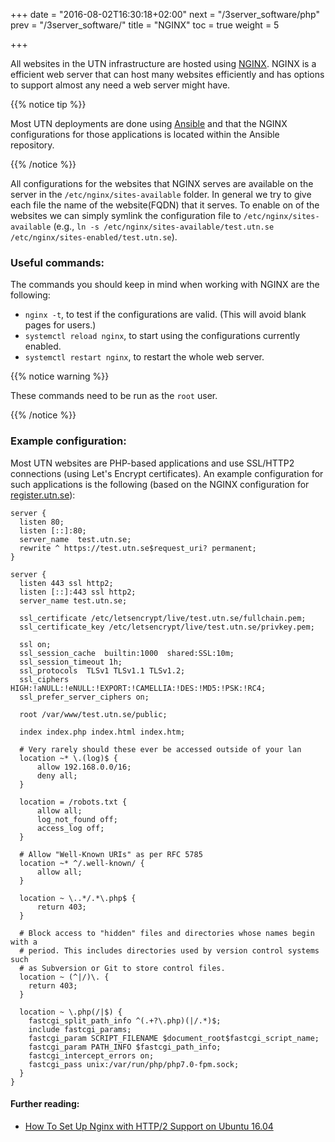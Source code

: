 +++
date = "2016-08-02T16:30:18+02:00"
next = "/3server_software/php"
prev = "/3server_software/"
title = "NGINX"
toc = true
weight = 5

+++

All websites in the UTN infrastructure are hosted using
[NGINX](https://www.nginx.com). NGINX is a efficient web server that can host
many websites efficiently and has options to support almost any need a web
server might have.

{{% notice tip %}}

Most UTN deployments are done using [Ansible](/4development_tools/ansible) and
that the NGINX configurations for those applications is located within the
Ansible repository.

{{% /notice %}}

All configurations for the websites that NGINX serves are available on the server in the `/etc/nginx/sites-available` folder. In general we try to give each file the name of the website(FQDN) that it serves. To enable on of the websites we can simply symlink the configuration file to `/etc/nginx/sites-available` (e.g., `ln -s /etc/nginx/sites-available/test.utn.se /etc/nginx/sites-enabled/test.utn.se`).

### Useful commands:
The commands you should keep in mind when working with NGINX are the following:

- `nginx -t`, to test if the configurations are valid. (This will avoid blank
pages for users.)
- `systemctl reload nginx`, to start using the configurations currently enabled.
- `systemctl restart nginx`, to restart the whole web server.

{{% notice warning %}}

These commands need to be run as the `root` user.

{{% /notice %}}


### Example configuration:
Most UTN websites are PHP-based applications and use SSL/HTTP2 connections (using
Let's Encrypt certificates). An example configuration for such applications is
the following (based on the NGINX configuration for
[register.utn.se](https://register.utn.se)):

```
server {
  listen 80;
  listen [::]:80;
  server_name  test.utn.se;
  rewrite ^ https://test.utn.se$request_uri? permanent;
}

server {
  listen 443 ssl http2;
  listen [::]:443 ssl http2;
  server_name test.utn.se;

  ssl_certificate /etc/letsencrypt/live/test.utn.se/fullchain.pem;
  ssl_certificate_key /etc/letsencrypt/live/test.utn.se/privkey.pem;

  ssl on;
  ssl_session_cache  builtin:1000  shared:SSL:10m;
  ssl_session_timeout 1h;
  ssl_protocols  TLSv1 TLSv1.1 TLSv1.2;
  ssl_ciphers HIGH:!aNULL:!eNULL:!EXPORT:!CAMELLIA:!DES:!MD5:!PSK:!RC4;
  ssl_prefer_server_ciphers on;

  root /var/www/test.utn.se/public;

  index index.php index.html index.htm;

  # Very rarely should these ever be accessed outside of your lan
  location ~* \.(log)$ {
      allow 192.168.0.0/16;
      deny all;
  }

  location = /robots.txt {
      allow all;
      log_not_found off;
      access_log off;
  }

  # Allow "Well-Known URIs" as per RFC 5785
  location ~* ^/.well-known/ {
      allow all;
  }

  location ~ \..*/.*\.php$ {
      return 403;
  }

  # Block access to "hidden" files and directories whose names begin with a
  # period. This includes directories used by version control systems such
  # as Subversion or Git to store control files.
  location ~ (^|/)\. {
    return 403;
  }

  location ~ \.php(/|$) {
    fastcgi_split_path_info ^(.+?\.php)(|/.*)$;
    include fastcgi_params;
    fastcgi_param SCRIPT_FILENAME $document_root$fastcgi_script_name;
    fastcgi_param PATH_INFO $fastcgi_path_info;
    fastcgi_intercept_errors on;
    fastcgi_pass unix:/var/run/php/php7.0-fpm.sock;
  }
}
```

#### Further reading:

- [How To Set Up Nginx with HTTP/2 Support on Ubuntu 16.04](https://www.digitalocean.com/community/tutorials/how-to-set-up-nginx-with-http-2-support-on-ubuntu-16-04?utm_medium=social&utm_source=twitter&utm_campaign=nginx_http2_ubuntu_tut&utm_content=image)
